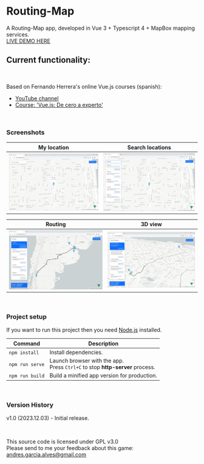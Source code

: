 # Routing-Map

A Routing-Map app, developed in Vue 3 + Typescript 4 + MapBox mapping services.  
[LIVE DEMO HERE](https://andres-garcia-alves.github.io/game-funny-apps/magic-answer-game/dist/)  

Current functionality:
- 

&nbsp;

Based on Fernando Herrera's online Vue.js courses (spanish):  
- [YouTube channel](https://www.youtube.com/@DevTalles)  
- [Course: 'Vue.js: De cero a experto'](https://www.udemy.com/course/vuejs-fh/)  

&nbsp;

### Screenshots

| My location                           | Search locations                      |
|---------------------------------------|---------------------------------------|
| ![](src/assets/screenshot-01.jpg)     | ![](src/assets/screenshot-02.jpg)     |

| Routing                               | 3D view                               |
|---------------------------------------|---------------------------------------|
| ![](src/assets/screenshot-03.jpg)     | ![](src/assets/screenshot-04.jpg)     |

&nbsp;

### Project setup

If you want to run this project then you need [Node.js](https://nodejs.org) installed.

| Command          | Description                                                                          |
|------------------|--------------------------------------------------------------------------------------|
| `npm install`    | Install dependencies.                                                                |
| `npm run serve`  | Launch browser with the app. <br> Press `Ctrl+C` to stop **http-server** process.  |
| `npm run build`  | Build a minified app version for production.                                         |

&nbsp;

### Version History

v1.0 (2023.12.03) - Initial release.  

&nbsp;

This source code is licensed under GPL v3.0  
Please send to me your feedback about this game: andres.garcia.alves@gmail.com
